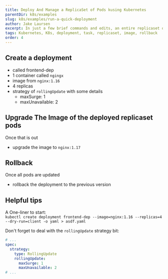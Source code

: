```yaml
---
title: Deploy And Manage a ReplicaSet of Pods kusing Kubernetes
parentDir: k8s/examples
slug: k8s/examples/run-a-quick-deployment
author: Jake Laursen
excerpt: In just a few brief commands and edits, an entire replicaset of pods can be rolled out & the container images can be adusted, and the deployment can be rolled back
tags: Kubernetes, K8s, deployment, task, replicaset, image, rollback
order: 4
---
```


## Create a deployment
- called frontend-dep
- 1 container called `ngingx`
- image from `nginx:1.16`
- 4 replicas
- strategy of `rollingUpdate` with some details
  - maxSurge: 1
  - maxUnavailable: 2

## Upgrade The Image of the deployed replicaset pods
Once that is out
- upgrade the image to `nginx:1.17`

## Rollback
Once all pods are updated
- rollback the deployment to the previous version


## Helpful tips
A One-liner to start:  
`kubectl create deployment frontend-dep --image=nginx:1.16 --replicas=4 --dry-run=client -o yaml > asdf.yaml`  

Don't forget to deal with the `rollingUpdate` strategy bit:
```yaml
# ...
spec:
  strategy:
    type: RollingUpdate
    rollingUpdate:
      maxSurge: 1
      maxUnavailable: 2
# ...
```